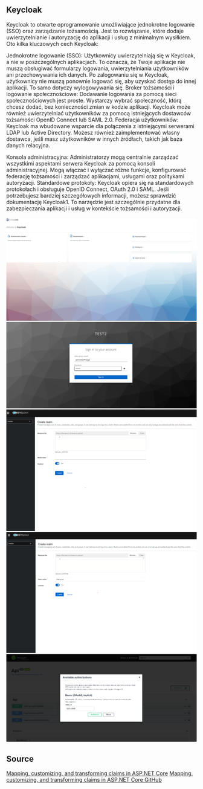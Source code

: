 ## Keycloak
Keycloak to otwarte oprogramowanie umożliwiające jednokrotne logowanie (SSO) oraz zarządzanie tożsamością. Jest to rozwiązanie, które dodaje uwierzytelnianie i autoryzację do aplikacji i usług z minimalnym wysiłkiem. Oto kilka kluczowych cech Keycloak:

Jednokrotne logowanie (SSO): Użytkownicy uwierzytelniają się w Keycloak, a nie w poszczególnych aplikacjach. To oznacza, że Twoje aplikacje nie muszą obsługiwać formularzy logowania, uwierzytelniania użytkowników ani przechowywania ich danych. Po zalogowaniu się w Keycloak, użytkownicy nie muszą ponownie logować się, aby uzyskać dostęp do innej aplikacji. To samo dotyczy wylogowywania się.
Broker tożsamości i logowanie społecznościowe: Dodawanie logowania za pomocą sieci społecznościowych jest proste. Wystarczy wybrać społeczność, którą chcesz dodać, bez konieczności zmian w kodzie aplikacji. Keycloak może również uwierzytelniać użytkowników za pomocą istniejących dostawców tożsamości OpenID Connect lub SAML 2.0.
Federacja użytkowników: Keycloak ma wbudowane wsparcie dla połączenia z istniejącymi serwerami LDAP lub Active Directory. Możesz również zaimplementować własny dostawca, jeśli masz użytkowników w innych źródłach, takich jak baza danych relacyjna.

Konsola administracyjna: Administratorzy mogą centralnie zarządzać wszystkimi aspektami serwera Keycloak za pomocą konsoli administracyjnej. Mogą włączać i wyłączać różne funkcje, konfigurować federację tożsamości i zarządzać aplikacjami, usługami oraz politykami autoryzacji.
Standardowe protokoły: Keycloak opiera się na standardowych protokołach i obsługuje OpenID Connect, OAuth 2.0 i SAML.
Jeśli potrzebujesz bardziej szczegółowych informacji, możesz sprawdzić dokumentację Keycloak1. To narzędzie jest szczególnie przydatne dla zabezpieczania aplikacji i usług w kontekście tożsamości i autoryzacji.

![Home](/images/Home.png)
![login](/images/login.png)
![create_realm](/images/create_realm.png)
![create_realm_mercurius](/images/create_realm_mercurius.png)
![Swagger Login](/images/swagger_Login.png)

## Source
[Mapping, customizing, and transforming claims in ASP.NET Core](https://learn.microsoft.com/en-us/aspnet/core/security/authentication/claims?view=aspnetcore-8.0)
[Mapping, customizing, and transforming claims in ASP.NET Core GitHub](https://github.com/dotnet/AspNetCore.Docs/blob/main/aspnetcore/security/authentication/claims.md)
 
